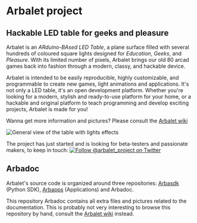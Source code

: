 # Arbalet project
## Hackable LED table for geeks and pleasure
Arbalet is an *ARduino-BAsed LED Table*, a plane surface filled with several hundreds of coloured square lights designed for _Education_, _Geeks_, and _Pleasure_. With its limited number of pixels, Arbalet brings our old 80 arcad games back into fashion through a modern, classy, and hackable device.

Arbalet is intended to be easily reproducible, highly customizable, and programmable to create new games, light animations and applications. It's not only a LED table, it's an open development platform. Whether you're looking for a modern, stylish and ready-to-use platform for your home, or a hackable and original platform to teach programming and develop exciting projects, Arbalet is made for you!

Wanna get more information and pictures? Please consult the [Arbalet wiki](https://github.com/arbalet-project/arbadoc/wiki)

![General view of the table with lights effects](https://github.com/arbalet-project/arbadoc/blob/master/pics/beer_and_flashes.jpg?raw=1)

The project has just started and is looking for beta-testers and passionate makers, to keep in touch: [![Follow @arbalet_project on Twitter](https://raw.githubusercontent.com/arbalet-project/arbadoc/master/graphical_elements/twitter.png)](https://twitter.com/arbalet_project)

## Arbadoc
Arbalet's source code is organized around three repositories: [Arbasdk](https://github.com/arbalet-project/arbasdk) (Python SDK), [Arbapps](https://github.com/arbalet-project/arbapps) (Applications) and Arbadoc.

This repository Arbadoc contains all extra files and pictures related to the documentation. This is probably not very interesting to browse this repository by hand, consult the [Arbalet wiki](https://github.com/arbalet-project/arbadoc/wiki) instead.
